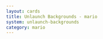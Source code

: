 ```yaml
---
layout: cards
title: Unlaunch Backgrounds - mario
system: unlaunch-backgrounds
category: mario
---
```

